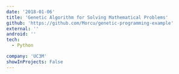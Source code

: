 ```yaml
---
date: '2018-01-06'
title: 'Genetic Algorithm for Solving Mathematical Problems'
github: 'https://github.com/Morcu/genetic-programming-example'
external: ''
android: ''
tech:
  - Python

company: 'UC3M'
showInProjects: False
---
```

